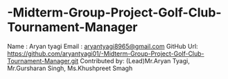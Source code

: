 # -Midterm-Group-Project-Golf-Club-Tournament-Manager
Name : Aryan tyagi
Email : aryantyagi8965@gmail.com
GitHub Url: https://github.com/aryantyagi01/-Midterm-Group-Project-Golf-Club-Tournament-Manager.git
Contributed by: (Lead)Mr.Aryan Tyagi, Mr.Gursharan Singh, Ms.Khushpreet Smagh
